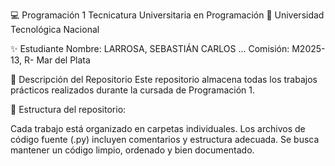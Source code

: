 💻 Programación 1 Tecnicatura Universitaria en Programación 📍 Universidad Tecnológica Nacional

✨ Estudiante Nombre: LARROSA, SEBASTIÁN CARLOS ... Comisión: M2025-13, R- Mar del Plata

📂 Descripción del Repositorio Este repositorio almacena todas los trabajos prácticos realizados durante la cursada de Programación 1.

📌 Estructura del repositorio:

Cada trabajo está organizado en carpetas individuales. Los archivos de código fuente (.py) incluyen comentarios y estructura adecuada. Se busca mantener un código limpio, ordenado y bien documentado.
